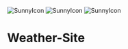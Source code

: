 ![SunnyIcon](https://openweathermap.org/img/wn/01d@2x.png)  ![SunnyIcon](https://openweathermap.org/img/wn/01d@2x.png)  ![SunnyIcon](https://openweathermap.org/img/wn/01d@2x.png)
 # Weather-Site

